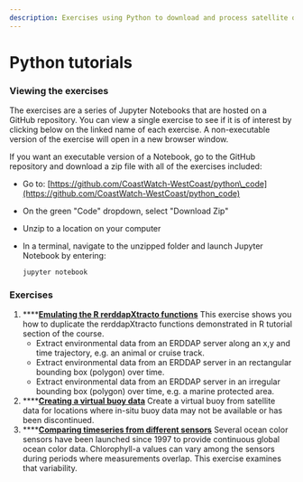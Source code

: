 ```yaml
---
description: Exercises using Python to download and process satellite ocean data.
---
```


# Python tutorials

### Viewing the exercises

The exercises are a series of Jupyter Notebooks that are hosted on a GitHub repository. You can view a single exercise to see if it is of interest by clicking below on the linked name of each exercise. A non-executable version of the exercise will open in a new browser window. 

If you want an executable version of a Notebook,  go to the GitHub repository and download a zip file with all of the exercises included:

* Go to: [https://github.com/CoastWatch-WestCoast/python\_code](https://github.com/CoastWatch-WestCoast/python_code)
* On the green "Code" dropdown, select "Download Zip"
* Unzip to a location on your computer
* In a terminal, navigate to the unzipped folder and launch Jupyter Notebook by entering:

  ```text
  jupyter notebook
  ```

### Exercises

1. \*\*\*\*[**Emulating the R rerddapXtracto functions**](https://github.com/CoastWatch-WestCoast/python_code/blob/main/virtual_buoy_example_geopolar.ipynb) This exercise shows you how to duplicate the rerddapXtracto functions demonstrated in R tutorial section of the course.
   * Extract environmental data from an ERDDAP server along an x,y and time trajectory, e.g. an animal or cruise track.
   * Extract environmental data from an ERDDAP server in an rectangular bounding box \(polygon\) over time.
   * Extract environmental data from an ERDDAP server in an irregular bounding box \(polygon\) over time, e.g. a marine protected area.
2. \*\*\*\*[**Creating a virtual buoy data**](https://github.com/CoastWatch-WestCoast/python_code/blob/main/virtual_buoy_example_geopolar.ipynb)  Create a virtual buoy from satellite data for locations where in-situ buoy data may not be available or has been discontinued.
3. \*\*\*\*[**Comparing timeseries from different sensors**](https://github.com/CoastWatch-WestCoast/python_code/blob/main/compare_sensor_data.ipynb) Several ocean color sensors have been launched since 1997 to provide continuous global ocean color data. Chlorophyll-a values can vary among the sensors during periods where measurements overlap. This exercise examines that variability.

​

